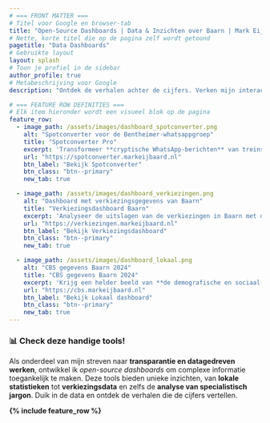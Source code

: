 ```yaml
---
# === FRONT MATTER ===
# Titel voor Google en browser-tab
title: "Open-Source Dashboards | Data & Inzichten over Baarn | Mark Eijbaard"
# Nette, korte titel die op de pagina zelf wordt getoond
pagetitle: "Data Dashboards"
# Gebruikte layout
layout: splash
# Toon je profiel in de sidebar
author_profile: true
# Metabeschrijving voor Google
description: "Ontdek de verhalen achter de cijfers. Verken mijn interactieve, open-source dashboards over verkiezingsdata, CBS-statistieken en meer. Transparant en datagedreven."

# === FEATURE ROW DEFINITIES ===
# Elk item hieronder wordt een visueel blok op de pagina
feature_row:
  - image_path: /assets/images/dashboard_spotconverter.png
    alt: "Spotconverter voor de Bentheimer-whatsappgroep"
    title: "Spotconverter Pro"
    excerpt: 'Transformeer **cryptische WhatsApp-berichten** van treinspotters in heldere, bruikbare informatie. Deze tool analyseert jargon en routes, en berekent een geschatte passage-tijd voor een gekozen station.'
    url: "https://spotconverter.markeijbaard.nl"
    btn_label: "Bekijk Spotconverter"
    btn_class: "btn--primary"
    new_tab: true

  - image_path: /assets/images/dashboard_verkiezingen.png
    alt: "Dashboard met verkiezingsgegevens van Baarn"
    title: "Verkiezingsdashboard Baarn"
    excerpt: 'Analyseer de uitslagen van de verkiezingen in Baarn met dit **interactieve dashboard**. Vergelijk de resultaten tussen verschillende partijen en stembureaus binnen de gemeente.'
    url: "https://verkiezingen.markeijbaard.nl"
    btn_label: "Bekijk Verkiezingsdashboard"
    btn_class: "btn--primary"
    new_tab: true

  - image_path: /assets/images/dashboard_lokaal.png
    alt: "CBS gegevens Baarn 2024"
    title: "CBS gegevens Baarn 2024"
    excerpt: 'Krijg een helder beeld van **de demografische en sociaal-economische samenstelling** van Baarn met data van het CBS. Dit dashboard toont belangrijke indicatoren op een overzichtelijke kaart.'
    url: "https://cbs.markeijbaard.nl"
    btn_label: "Bekijk Lokaal dashboard"
    btn_class: "btn--primary"
    new_tab: true
---
```


### 📊 Check deze handige tools!

Als onderdeel van mijn streven naar **transparantie en datagedreven werken**, ontwikkel ik *open-source dashboards* om complexe informatie toegankelijk te maken. Deze tools bieden unieke inzichten, van **lokale statistieken** tot **verkiezingsdata** en zelfs de **analyse van specialistisch jargon**. Duik in de data en ontdek de verhalen die de cijfers vertellen.

**{% include feature_row %}**
